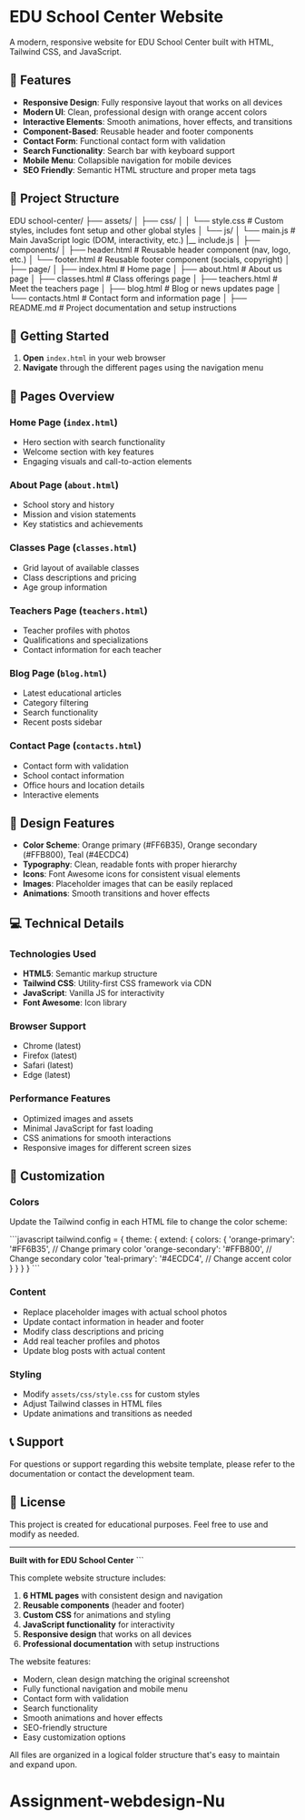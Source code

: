 # EDU School Center Website

A modern, responsive website for EDU School Center built with HTML, Tailwind CSS, and JavaScript.

## 🌟 Features

- **Responsive Design**: Fully responsive layout that works on all devices
- **Modern UI**: Clean, professional design with orange accent colors
- **Interactive Elements**: Smooth animations, hover effects, and transitions
- **Component-Based**: Reusable header and footer components
- **Contact Form**: Functional contact form with validation
- **Search Functionality**: Search bar with keyboard support
- **Mobile Menu**: Collapsible navigation for mobile devices
- **SEO Friendly**: Semantic HTML structure and proper meta tags

## 📁 Project Structure

EDU school-center/
├── assets/
│   ├── css/
│   │   └── style.css           # Custom styles, includes font setup and other global styles
│   └── js/
│       └── main.js             # Main JavaScript logic (DOM,   interactivity, etc.)
        |__ include.js
│
├── components/
│   ├── header.html             # Reusable header component (nav, logo, etc.)
│   └── footer.html             # Reusable footer component (socials, copyright)
│
├── page/
│   ├── index.html              # Home page
│   ├── about.html              # About us page
│   ├── classes.html            # Class offerings page
│   ├── teachers.html           # Meet the teachers page
│   ├── blog.html               # Blog or news updates page
│   └── contacts.html           # Contact form and information page
│
├── README.md                   # Project documentation and setup instructions


## 🚀 Getting Started


1. **Open** `index.html` in your web browser
2. **Navigate** through the different pages using the navigation menu

## 📱 Pages Overview

### Home Page (`index.html`)
- Hero section with search functionality
- Welcome section with key features
- Engaging visuals and call-to-action elements

### About Page (`about.html`)
- School story and history
- Mission and vision statements
- Key statistics and achievements

### Classes Page (`classes.html`)
- Grid layout of available classes
- Class descriptions and pricing
- Age group information

### Teachers Page (`teachers.html`)
- Teacher profiles with photos
- Qualifications and specializations
- Contact information for each teacher

### Blog Page (`blog.html`)
- Latest educational articles
- Category filtering
- Search functionality
- Recent posts sidebar

### Contact Page (`contacts.html`)
- Contact form with validation
- School contact information
- Office hours and location details
- Interactive elements

## 🎨 Design Features

- **Color Scheme**: Orange primary (#FF6B35), Orange secondary (#FFB800), Teal (#4ECDC4)
- **Typography**: Clean, readable fonts with proper hierarchy
- **Icons**: Font Awesome icons for consistent visual elements
- **Images**: Placeholder images that can be easily replaced
- **Animations**: Smooth transitions and hover effects

## 💻 Technical Details

### Technologies Used
- **HTML5**: Semantic markup structure
- **Tailwind CSS**: Utility-first CSS framework via CDN
- **JavaScript**: Vanilla JS for interactivity
- **Font Awesome**: Icon library

### Browser Support
- Chrome (latest)
- Firefox (latest)
- Safari (latest)
- Edge (latest)

### Performance Features
- Optimized images and assets
- Minimal JavaScript for fast loading
- CSS animations for smooth interactions
- Responsive images for different screen sizes

## 🔧 Customization

### Colors
Update the Tailwind config in each HTML file to change the color scheme:

\`\`\`javascript
tailwind.config = {
    theme: {
        extend: {
            colors: {
                'orange-primary': '#FF6B35',    // Change primary color
                'orange-secondary': '#FFB800',  // Change secondary color
                'teal-primary': '#4ECDC4',      // Change accent color
            }
        }
    }
}
\`\`\`

### Content
- Replace placeholder images with actual school photos
- Update contact information in header and footer
- Modify class descriptions and pricing
- Add real teacher profiles and photos
- Update blog posts with actual content

### Styling
- Modify `assets/css/style.css` for custom styles
- Adjust Tailwind classes in HTML files
- Update animations and transitions as needed

## 📞 Support

For questions or support regarding this website template, please refer to the documentation or contact the development team.

## 📄 License

This project is created for educational purposes. Feel free to use and modify as needed.

---

**Built with for EDU School Center**
\`\`\`

This complete website structure includes:

1. **6 HTML pages** with consistent design and navigation
2. **Reusable components** (header and footer)
3. **Custom CSS** for animations and styling
4. **JavaScript functionality** for interactivity
5. **Responsive design** that works on all devices
6. **Professional documentation** with setup instructions

The website features:
- Modern, clean design matching the original screenshot
- Fully functional navigation and mobile menu
- Contact form with validation
- Search functionality
- Smooth animations and hover effects
- SEO-friendly structure
- Easy customization options

All files are organized in a logical folder structure that's easy to maintain and expand upon.
# Assignment-webdesign-Nu
